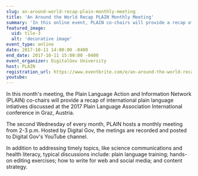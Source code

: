 ```yaml
---
slug: an-around-world-recap-plain-monthly-meeting
title: 'An Around the World Recap PLAIN Monthly Meeting'
summary: 'In this online event, PLAIN co-chairs will provide a recap of international plain language initiatives discussed at the 2017 Plain Language Association International conference in Graz, Austria'
featured_image:
  uid: tile-3
  alt: 'decorative image'
event_type: online
date: 2017-10-11 14:00:00 -0400
end_date: 2017-10-11 15:00:00 -0400
event_organizer: DigitalGov University
host: PLAIN
registration_url: https://www.eventbrite.com/e/an-around-the-world-recap-plain-monthly-meeting-registration-38539458558
youtube: 
---
```


In this month's meeting, the Plain Language Action and Information Network (PLAIN) co-chairs will provide a recap of international plain language intiatives discussed at the 2017 Plain
Language Association International conference in Graz, Austria.

The second Wednesday of every month, PLAIN hosts a monthly meeting from 2-3 p.m. Hosted by Digital Gov, the metings are recorded and posted to Digital Gov's YouTube channel.

In addition to addressing timely topics, like science communications and health literacy, typical discussions include: plain language training; hands-on editing exercises; how to write for web and social media; and content strategy.
